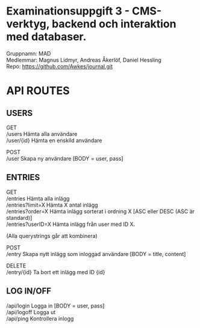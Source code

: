 # Examinationsuppgift 3 - CMS-verktyg, backend och interaktion med databaser.

Gruppnamn: MAD  
Medlemmar: Magnus Lidmyr, Andreas Åkerlöf, Daniel Hessling  
Repo: https://github.com/Awkes/journal.git  
  
# API ROUTES  
  
## USERS  
  
GET  
/users              Hämta alla användare  
/user/{id}          Hämta en enskild användare  
  
POST  
/user               Skapa ny användare [BODY = user, pass]  
  
## ENTRIES  
  
GET  
/entries            Hämta alla inlägg  
/entries?limit=X    Hämta X antal inlägg  
/entries?order=X    Hämta inlägg sorterat i ordning X [ASC eller DESC (ASC är standard)]  
/entries?userID=X   Hämta inlägg från user med ID X.  
  
(Alla querystrings går att kombinera)  
  
POST  
/entry              Skapa nytt inlägg som inloggad användare [BODY = title, content]  
  
DELETE  
/entry/{id}         Ta bort ett inlägg med ID {id}  
  
## LOG IN/OFF  
   
/api/login          Logga in [BODY = user, pass]  
/api/logoff         Logga ut  
/api/ping           Kontrollera inlogg  
